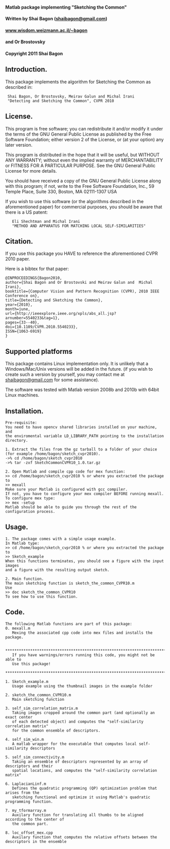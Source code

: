 ####   Matlab package implementing "Sketching the Common"
####   Written by Shai Bagon (shaibagon@gmail.com)
####   www.wisdom.weizmann.ac.il/~bagon
####   and Or Brostovsky

####   Copyright 2011 Shai Bagon

## Introduction.

This package implements the algorithm for Sketching the Common
as described in:

     Shai Bagon, Or Brostovsky, Meirav Galun and Michal Irani
     "Detecting and Sketching the Common", CVPR 2010

## License.

This program is free software; you can redistribute it and/or modify
it under the terms of the GNU General Public License as published by
the Free Software Foundation; either version 2 of the License, or
(at your option) any later version.

This program is distributed in the hope that it will be useful,
but WITHOUT ANY WARRANTY; without even the implied warranty of
MERCHANTABILITY or FITNESS FOR A PARTICULAR PURPOSE.  See the
GNU General Public License for more details.

You should have received a copy of the GNU General Public License
along with this program; if not, write to the Free Software
Foundation, Inc., 59 Temple Place, Suite 330, Boston, MA  02111-1307  USA

If you wish to use this software (or the algorithms described in the
aforementioned paper) for commercial purposes, you should be aware that
there is a US patent:

       Eli Shechtman and Michal Irani
       "METHOD AND APPARATUS FOR MATCHING LOCAL SELF-SIMILARITIES"


## Citation.

If you use this package you HAVE to reference the aforementioned CVPR 2010 paper.

Here is a bibtex for that paper:

    @INPROCEEDINGS{Bagon2010,
    author={Shai Bagon and Or Brostovski and Meirav Galun and  Michal Irani},
    booktitle={Computer Vision and Pattern Recognition (CVPR), 2010 IEEE Conference on},
    title={Detecting and Sketching the Common},
    year={2010},
    month=june,
    url={http://ieeexplore.ieee.org/xpls/abs_all.jsp?arnumber=5540233&tag=1},
    pages={33--40},
    doi={10.1109/CVPR.2010.5540233},
    ISSN={1063-6919}
    }

## Supported platforms

This package contains Linux implementation only. It is unlikely that
a Windows/Mac/Unix versions will be added in the future. (if you wish
to create such a version by yourself, you may contact me at
shaibagon@gmail.com for some assistance).

The software was tested with Matlab version 2008b and 2010b with 64bit
Linux machines.

## Installation.

    Pre-requisite:
    You need to have opencv shared libraries installed on your machine, and
    the enviromental variable LD_LIBRARY_PATH pointing to the installation directory.

    1. Extract the files from the gz tarball to a folder of your choice
    (for example /home/bagon/sketch_cvpr2010).
    ->% cd /home/bagon/sketch_cvpr2010
    ->% tar -zxf SketchCommonCVPR10_1.0.tar.gz

    2. Open Matlab and compile cpp code for mex function:
    >> cd /home/bagon/sketch_cvpr2010 % or where you extracted the package to
    >> mexall
    Make sure your Matlab is configured with gcc compiler.
    If not, you have to configure your mex compiler BEFORE running mexall.
    To configure mex type:
    >> mex -setup
    Matlab should be able to guide you through the rest of the configuration process.


## Usage.

    1. The package comes with a simple usage example.
    In Matlab type:
    >> cd /home/bagon/sketch_cvpr2010 % or where you extracted the package to
    >> Sketch_example
    When this functions terminates, you should see a figure with the input images
    and a figure with the resulting output sketch.

    2. Main function.
    The main sketching function is sketch_the_common_CVPR10.m
    Use
    >> doc sketch_the_common_CVPR10
    To see how to use this function.


## Code.

    The following Matlab functions are part of this package:
    0. mexall.m
       Mexing the associated cpp code into mex files and installs the package.

       ***********************************************************************
       If you have warnings/errors running this code, you might not be able to
       Use this package!
       ***********************************************************************

    1. Sketch_example.m
       Usage example using the thumbnail images in the example folder

    2. sketch_the_common_CVPR10.m
       Main sketching function

    3. self_sim_correlation_matrix.m
       Taking images cropped around the common part (and optionally an exact center
       of each detected object) and computes the "self-similarity correlation matrix"
       for the common ensemble of descriptors.

    4. self_sim_win.m
       A matlab wrapper for the executable that computes local self-similarity descriptors

    5. self_sim_connectivity.m
       Taking an ensemble of descriptors represented by an array of descriptors and their
       spatial locations, and computes the "self-similarity correlation matrix"

    6. LaplacianLinf.m
       Defines the quadratic programming (QP) optimization problem that arises from the
       sketching functional and optimize it using Matlab's quadratic programming function.

    7. my_tformarray.m
       Auxilary function for translating all thumbs to be aligned according to the center of
       the common part.

    8. loc_offset_mex.cpp
       Auxilary function that computes the relative offsets between the descriptors in the ensemble


